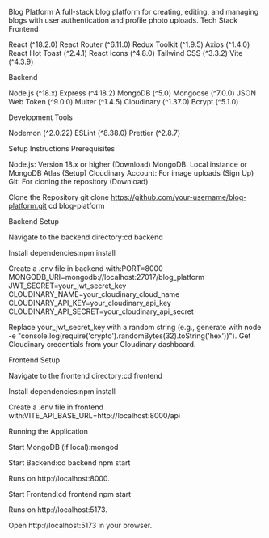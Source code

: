 Blog Platform
A full-stack blog platform for creating, editing, and managing blogs with user authentication and profile photo uploads.
Tech Stack
Frontend

React (^18.2.0)
React Router (^6.11.0)
Redux Toolkit (^1.9.5)
Axios (^1.4.0)
React Hot Toast (^2.4.1)
React Icons (^4.8.0)
Tailwind CSS (^3.3.2)
Vite (^4.3.9)

Backend

Node.js (^18.x)
Express (^4.18.2)
MongoDB (^5.0)
Mongoose (^7.0.0)
JSON Web Token (^9.0.0)
Multer (^1.4.5)
Cloudinary (^1.37.0)
Bcrypt (^5.1.0)

Development Tools

Nodemon (^2.0.22)
ESLint (^8.38.0)
Prettier (^2.8.7)

Setup Instructions
Prerequisites

Node.js: Version 18.x or higher (Download)
MongoDB: Local instance or MongoDB Atlas (Setup)
Cloudinary Account: For image uploads (Sign Up)
Git: For cloning the repository (Download)

Clone the Repository
git clone https://github.com/your-username/blog-platform.git
cd blog-platform

Backend Setup

Navigate to the backend directory:cd backend


Install dependencies:npm install


Create a .env file in backend with:PORT=8000
MONGODB_URI=mongodb://localhost:27017/blog_platform
JWT_SECRET=your_jwt_secret_key
CLOUDINARY_NAME=your_cloudinary_cloud_name
CLOUDINARY_API_KEY=your_cloudinary_api_key
CLOUDINARY_API_SECRET=your_cloudinary_api_secret


Replace your_jwt_secret_key with a random string (e.g., generate with node -e "console.log(require('crypto').randomBytes(32).toString('hex'))").
Get Cloudinary credentials from your Cloudinary dashboard.



Frontend Setup

Navigate to the frontend directory:cd frontend


Install dependencies:npm install


Create a .env file in frontend with:VITE_API_BASE_URL=http://localhost:8000/api



Running the Application

Start MongoDB (if local):mongod


Start Backend:cd backend
npm start


Runs on http://localhost:8000.


Start Frontend:cd frontend
npm start


Runs on http://localhost:5173.


Open http://localhost:5173 in your browser.

